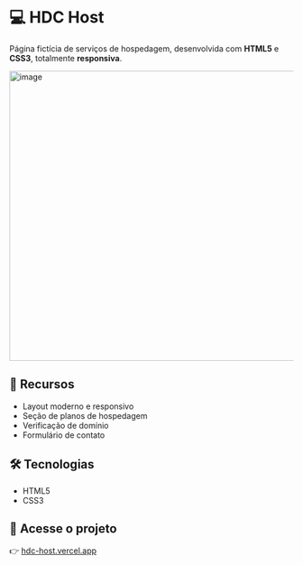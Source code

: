 <h1>💻 HDC Host</h1>

<p>Página fictícia de serviços de hospedagem, desenvolvida com <strong>HTML5</strong> e <strong>CSS3</strong>, totalmente <strong>responsiva</strong>.</p>

<img width="826" height="514" alt="image" src="https://github.com/user-attachments/assets/edbe70ee-e4ea-4b57-b455-8973d87a7f38" />

<h2>🚀 Recursos</h2>
<ul>
  <li>Layout moderno e responsivo</li>
  <li>Seção de planos de hospedagem</li>
  <li>Verificação de domínio</li>
  <li>Formulário de contato</li>
</ul>

<h2>🛠 Tecnologias</h2>
<ul>
  <li>HTML5</li>
  <li>CSS3</li>
</ul>

<h2>🔗 Acesse o projeto</h2>
<p>👉 <a href="https://projeto-hdc-host-one.vercel.app" target="_blank" rel="noopener noreferrer">hdc-host.vercel.app</a></p>
